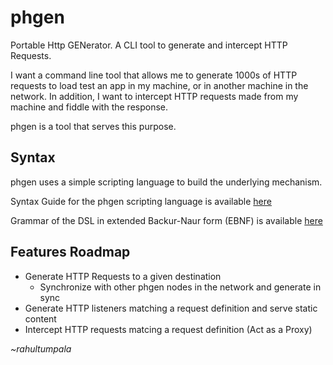 # phgen

Portable Http GENerator. A CLI tool to generate and intercept HTTP Requests.

I want a command line tool that allows me to generate 1000s of HTTP requests to load test an app in my machine, or in another machine in the network. In addition, I want to intercept HTTP requests made from my machine and fiddle with the response.

phgen is a tool that serves this purpose.

Syntax
-----

phgen uses a simple scripting language to build the underlying mechanism.

Syntax Guide for the phgen scripting language is available [here](docs/Syntax.md)

Grammar of the DSL in extended Backur-Naur form (EBNF) is available [here](docs/phgen_ebnf.txt)


Features Roadmap
-------
- Generate HTTP Requests to a given destination
  - Synchronize with other phgen nodes in the network and generate in sync
- Generate HTTP listeners matching a request definition and serve static content
- Intercept HTTP requests matcing a request definition (Act as a Proxy)

_~rahultumpala_
